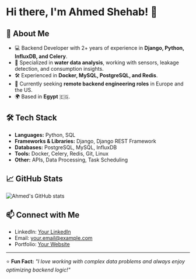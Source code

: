 # Hi there, I'm Ahmed Shehab! 👋

## 🚀 About Me
- 💻 Backend Developer with 2+ years of experience in **Django, Python, InfluxDB, and Celery**.
- 🌊 Specialized in **water data analysis**, working with sensors, leakage detection, and consumption insights.
- 🛠️ Experienced in **Docker, MySQL, PostgreSQL, and Redis**.
- 🔎 Currently seeking **remote backend engineering roles** in Europe and the US.
- 🌍 Based in **Egypt** 🇪🇬.

## 🛠️ Tech Stack
- **Languages:** Python, SQL  
- **Frameworks & Libraries:** Django, Django REST Framework  
- **Databases:** PostgreSQL, MySQL, InfluxDB  
- **Tools:** Docker, Celery, Redis, Git, Linux  
- **Other:** APIs, Data Processing, Task Scheduling  

## 📈 GitHub Stats
![Ahmed's GitHub stats](https://github-readme-stats.vercel.app/api?username=AhmedShehab&show_icons=true&theme=radical)

## 📫 Connect with Me
- LinkedIn: [Your LinkedIn](https://www.linkedin.com/in/your-profile)
- Email: your.email@example.com
- Portfolio: [Your Website](https://yourportfolio.com)

---

⭐️ **Fun Fact:** _"I love working with complex data problems and always enjoy optimizing backend logic!"_

